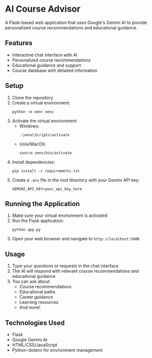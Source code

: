 # AI Course Advisor

A Flask-based web application that uses Google's Gemini AI to provide personalized course recommendations and educational guidance.

## Features

- Interactive chat interface with AI
- Personalized course recommendations
- Educational guidance and support
- Course database with detailed information

## Setup

1. Clone the repository
2. Create a virtual environment:
   ```
   python -m venv venv
   ```
3. Activate the virtual environment:
   - Windows:
     ```
     .\venv\Scripts\activate
     ```
   - Unix/MacOS:
     ```
     source venv/bin/activate
     ```
4. Install dependencies:
   ```
   pip install -r requirements.txt
   ```
5. Create a `.env` file in the root directory with your Gemini API key:
   ```
   GEMINI_API_KEY=your_api_key_here
   ```

## Running the Application

1. Make sure your virtual environment is activated
2. Run the Flask application:
   ```
   python app.py
   ```
3. Open your web browser and navigate to `http://localhost:5000`

## Usage

1. Type your questions or requests in the chat interface
2. The AI will respond with relevant course recommendations and educational guidance
3. You can ask about:
   - Course recommendations
   - Educational paths
   - Career guidance
   - Learning resources
   - And more!

## Technologies Used

- Flask
- Google Gemini AI
- HTML/CSS/JavaScript
- Python-dotenv for environment management 